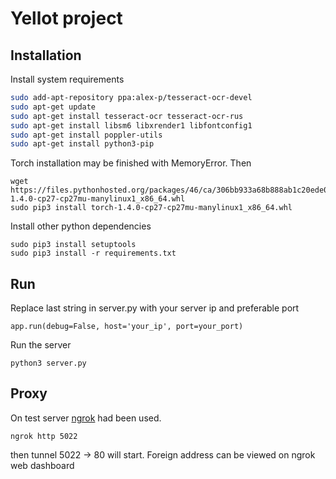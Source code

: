 # Yellot project

## Installation

Install system requirements
```bash
sudo add-apt-repository ppa:alex-p/tesseract-ocr-devel
sudo apt-get update
sudo apt-get install tesseract-ocr tesseract-ocr-rus
sudo apt-get install libsm6 libxrender1 libfontconfig1
sudo apt-get install poppler-utils
sudo apt-get install python3-pip

```

Torch installation may be finished with MemoryError. Then
```
wget https://files.pythonhosted.org/packages/46/ca/306bb933a68b888ab1c20ede0342506b85857635f04fb55a56e53065579b/torch-1.4.0-cp27-cp27mu-manylinux1_x86_64.whl
sudo pip3 install torch-1.4.0-cp27-cp27mu-manylinux1_x86_64.whl
```


Install other python dependencies
```
sudo pip3 install setuptools
sudo pip3 install -r requirements.txt
```

## Run

Replace last string in server.py with your server ip and preferable port
```
app.run(debug=False, host='your_ip', port=your_port)
```

Run the server 
```
python3 server.py 
```


## Proxy

On test server [ngrok](https://dashboard.ngrok.com/get-started) had been used.
```
ngrok http 5022 
```

then tunnel 5022 -> 80 will start. Foreign address can be viewed on ngrok web dashboard

